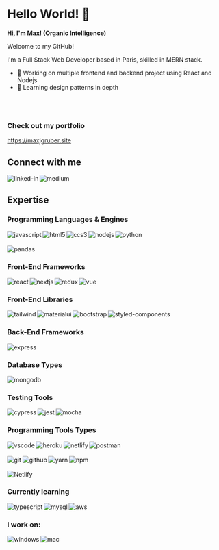 # Hello World! 👋

<!--
**MaxJGruber/MaxJGruber** is a ✨ _special_ ✨ repository because its `README.md` (this file) appears on your GitHub profile.

Here are some ideas to get you started:

- 🔭 I’m currently working on ...
- 🌱 I’m currently learning ...
- 👯 I’m looking to collaborate on ...
- 🤔 I’m looking for help with ...
- 💬 Ask me about ...
- 📫 How to reach me: ...
- 😄 Pronouns: ...
- ⚡ Fun fact: ...
-->

**Hi, I'm Max! (Organic Intelligence)**

Welcome to my GitHub!

I'm a Full Stack Web Developer based in Paris, skilled in MERN stack.

- 🔭 Working on multiple frontend and backend project using React and Nodejs
- 🌱 Learning design patterns in depth
<br>
<br>

###  Check out my portfolio
https://maxjgruber.site


## Connect with me
[<img align="left" alt="linked-in" src="https://img.shields.io/badge/linkedin-%230077B5.svg?&style=for-the-badge&logo=linkedin&logoColor=white" />](https://www.linkedin.com/in/maximilian-j-gruber/)
[<img align="left" alt="medium" src="https://img.shields.io/badge/medium-%2312100E.svg?&style=for-the-badge&logo=medium&logoColor=white" />](https://medium.com/web-enveloping)
<br>
## Expertise

### Programming Languages & Engines
<div class="flex"> 
<img align="left" alt="javascript" src="https://img.shields.io/badge/JavaScript-F7DF1E?style=for-the-badge&logo=javascript&logoColor=black" />
<img align="left" alt="html5" src="https://img.shields.io/badge/HTML5-E34F26?style=for-the-badge&logo=html5&logoColor=white" />
<img align="left" alt="ccs3" src="https://img.shields.io/badge/CSS3-1572B6?style=for-the-badge&logo=css3&logoColor=white" />
<img align="left" alt="nodejs" src="https://img.shields.io/badge/node.js%20-%2343853D.svg?&style=for-the-badge&logo=node.js&logoColor=white" />
<img align="left" alt="python" src="https://img.shields.io/badge/python-3670A0?style=for-the-badge&logo=python&logoColor=ffdd54" />
</div> 
<br>
<br>
<div>
<img align="left" alt="pandas" src="https://img.shields.io/badge/pandas-%23150458.svg?style=for-the-badge&logo=pandas&logoColor=white" />
</div>
<br>

### Front-End Frameworks
<div> 
<img align="left" alt="react" src="https://img.shields.io/badge/react%20-%2320232a.svg?&style=for-the-badge&logo=react&logoColor=%2361DAFB" />
<img align="left" alt="nextjs" src="https://img.shields.io/badge/Next-black?style=for-the-badge&logo=next.js&logoColor=white" />
<img align="left" alt="redux" src="https://img.shields.io/badge/Redux-593D88?style=for-the-badge&logo=redux&logoColor=white" />
<img align="left" alt="vue" src="https://img.shields.io/badge/Vue.js-35495E?style=for-the-badge&logo=vuedotjs&logoColor=4FC08D" />
</div>
<br>

### Front-End Libraries
<div> 
<img align="left" alt="tailwind" src="https://img.shields.io/badge/Tailwind_CSS-38B2AC?style=for-the-badge&logo=tailwind-css&logoColor=white" />
<img align="left" alt="materialui" src="https://img.shields.io/badge/Material--UI-0081CB?style=for-the-badge&logo=material-ui&logoColor=white" />
<img align="left" alt="bootstrap" src="https://img.shields.io/badge/Bootstrap-563D7C?style=for-the-badge&logo=bootstrap&logoColor=white" />
<img align="left" alt="styled-components" src="https://img.shields.io/badge/styled--components-DB7093?style=for-the-badge&logo=styled-components&logoColor=white" />
</div>
<br>

### Back-End Frameworks
<div> 
<img align="left" alt="express" src="https://img.shields.io/badge/Express.js-000000?style=for-the-badge&logo=express&logoColor=white" />
</div>
<br>

### Database Types
<div>
<img align="left" alt="mongodb" src="https://img.shields.io/badge/MongoDB-4EA94B?style=for-the-badge&logo=mongodb&logoColor=white" />
</div>
<br>

### Testing Tools
<div>
<img align="left" alt="cypress" src="https://img.shields.io/badge/-cypress-%23E5E5E5?style=for-the-badge&logo=cypress&logoColor=058a5e" />
<img align="left" alt="jest" src="https://img.shields.io/badge/-jest-%23C21325?style=for-the-badge&logo=jest&logoColor=white" />
<img align="left" alt="mocha" src="https://img.shields.io/badge/-mocha-%238D6748?style=for-the-badge&logo=mocha&logoColor=white" />
</div>
<br>

### Programming Tools Types
<div>
<img align="left" alt="vscode" src="https://img.shields.io/badge/Visual_Studio_Code-0078D4?style=for-the-badge&logo=visual%20studio%20code&logoColor=white" />
<img align="left" alt="heroku" src="https://img.shields.io/badge/Heroku-430098?style=for-the-badge&logo=heroku&logoColor=white" />
<img align="left" alt="netlify" src="https://img.shields.io/badge/Netlify-00C7B7?style=for-the-badge&logo=netlify&logoColor=white" />
<img align="left" alt="postman" src="https://img.shields.io/badge/Postman-FF6C37?style=for-the-badge&logo=Postman&logoColor=white" />
</div>
<br>
<br>
<div>
<img align="left" alt="git" src="https://img.shields.io/badge/Git-F05032?style=for-the-badge&logo=git&logoColor=white" />
<img align="left" alt="github" src="https://img.shields.io/badge/GitHub-100000?style=for-the-badge&logo=github&logoColor=white" />
<img align="left" alt="yarn" src="https://img.shields.io/badge/Yarn-2C8EBB?style=for-the-badge&logo=yarn&logoColor=white" />
<img align="left" alt="npm" src="https://img.shields.io/badge/npm-CB3837?style=for-the-badge&logo=npm&logoColor=white" />
</div>
<br>
<br>
<div>
<img align="left" alt="Netlify" src="https://img.shields.io/badge/netlify-%23000000.svg?style=for-the-badge&logo=netlify&logoColor=#00C7B7" />
</div>
<br>

### Currently learning
<div>
<img align="left" alt="typescript" src="https://img.shields.io/badge/TypeScript-007ACC?style=for-the-badge&logo=typescript&logoColor=white" />
<img align="left" alt="mysql" src="https://img.shields.io/badge/MySQL-00000F?style=for-the-badge&logo=mysql&logoColor=white" />
<img align="left" alt="aws" src="https://img.shields.io/badge/Amazon%20AWS-%23232F3E?logo=amazon-aws&logoColor=white&style=for-the-badge" />
</div>
<br>

### I work on:
<div>
<img align="left" alt="windows" src="https://img.shields.io/badge/Windows-0078D6?style=for-the-badge&logo=windows&logoColor=white" />
<img align="left" alt="mac" src="https://img.shields.io/badge/mac%20os-000000?style=for-the-badge&logo=macos&logoColor=F0F0F0" />
</div>
<br>
